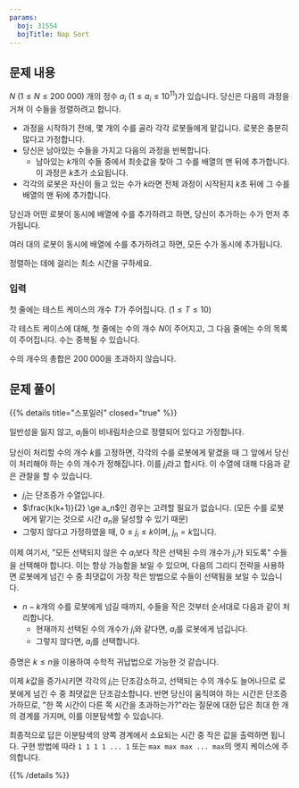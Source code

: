 ```yaml
---
params:
  boj: 31554
  bojTitle: Nap Sort
---
```


<!-- 문제 링크: [{{< icon "boj" >}}](https://www.acmicpc.net/31554) -->

## 문제 내용

$N$ ($1 \le N \le 200\;000$) 개의 정수 $a_i$ ($1 \le a_i \le 10^{11}$)가 있습니다. 당신은 다음의 과정을 거쳐 이 수들을 정렬하려고 합니다.

* 과정을 시작하기 전에, 몇 개의 수를 골라 각각 로봇들에게 맡깁니다. 로봇은 충분히 많다고 가정합니다.
* 당신은 남아있는 수들을 가지고 다음의 과정을 반복합니다.
  * 남아있는 $k$개의 수들 중에서 최솟값을 찾아 그 수를 배열의 맨 뒤에 추가합니다. 이 과정은 $k$초가 소요됩니다.
* 각각의 로봇은 자신이 들고 있는 수가 $k$라면 전체 과정이 시작된지 $k$초 뒤에 그 수를 배열의 맨 뒤에 추가합니다.

당신과 어떤 로봇이 동시에 배열에 수를 추가하려고 하면, 당신이 추가하는 수가 먼저 추가됩니다.

여러 대의 로봇이 동시에 배열에 수를 추가하려고 하면, 모든 수가 동시에 추가됩니다.

정렬하는 데에 걸리는 최소 시간을 구하세요.

### 입력

첫 줄에는 테스트 케이스의 개수 $T$가 주어집니다. ($1 \le T \le 10$)

각 테스트 케이스에 대해, 첫 줄에는 수의 개수 $N$이 주어지고, 그 다음 줄에는 수의 목록이 주어집니다. 수는 중복될 수 있습니다.

수의 개수의 총합은 $200\;000$을 초과하지 않습니다.

## 문제 풀이

{{% details title="스포일러" closed="true" %}}

일반성을 잃지 않고, $a_i$들이 비내림차순으로 정렬되어 있다고 가정합니다.

당신이 처리할 수의 개수 $k$를 고정하면, 각각의 수를 로봇에게 맡겼을 때 그 앞에서 당신이 처리해야 하는 수의 개수가 정해집니다. 이를 $j_i$라고 합시다. 이 수열에 대해 다음과 같은 관찰을 할 수 있습니다.

* $j_i$는 단조증가 수열입니다.
* $\frac{k(k+1)}{2} \ge a_n$인 경우는 고려할 필요가 없습니다. (모든 수를 로봇에게 맡기는 것으로 시간 $a_n$을 달성할 수 있기 때문)
* 그렇지 않다고 가정하였을 때, $0 \le j_i \le k$이며, $j_n = k$입니다.

이제 여기서, "모든 선택되지 않은 수 $a_i$보다 작은 선택된 수의 개수가 $j_i$가 되도록" 수들을 선택해야 합니다. 이는 항상 가능함을 보일 수 있으며,
다음의 그리디 전략을 사용하면 로봇에게 넘긴 수 중 최댓값이 가장 작은 방법으로 수들이 선택됨을 보일 수 있습니다.

* $n - k$개의 수를 로봇에게 넘길 때까지, 수들을 작은 것부터 순서대로 다음과 같이 처리합니다.
  * 현재까지 선택된 수의 개수가 $j_i$와 같다면, $a_i$를 로봇에게 넘깁니다.
  * 그렇지 않다면, $a_i$를 선택합니다.

증명은 $k \le n$을 이용하여 수학적 귀납법으로 가능한 것 같습니다.

이제 $k$값을 증가시키면 각각의 $j_i$는 단조감소하고, 선택되는 수의 개수도 늘어나므로 로봇에게 넘긴 수 중 최댓값은 단조감소합니다. 반면 당신이 움직여야 하는 시간은 단조증가하므로,
"한 쪽 시간이 다른 쪽 시간을 초과하는가?"라는 질문에 대한 답은 최대 한 개의 경계를 가지며, 이를 이분탐색할 수 있습니다.

최종적으로 답은 이분탐색의 양쪽 경계에서 소요되는 시간 중 작은 값을 출력하면 됩니다. 구현 방법에 따라 `1 1 1 1 ... 1` 또는 `max max max ... max`의 엣지 케이스에 주의합니다.

{{% /details %}}
